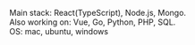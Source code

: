 Main stack: React(TypeScript), Node.js, Mongo.<br/>
Also working on: Vue, Go, Python, PHP, SQL.<br/>
OS: mac, ubuntu, windows
